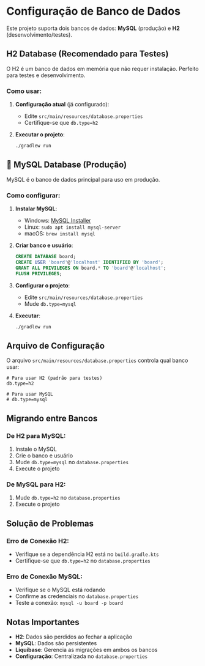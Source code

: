 # Configuração de Banco de Dados

Este projeto suporta dois bancos de dados: **MySQL** (produção) e **H2** (desenvolvimento/testes).

##  H2 Database (Recomendado para Testes)

O H2 é um banco de dados em memória que não requer instalação. Perfeito para testes e desenvolvimento.

### Como usar:

1. **Configuração atual** (já configurado):
   - Edite `src/main/resources/database.properties`
   - Certifique-se que `db.type=h2`

2. **Executar o projeto**:
   ```bash
   ./gradlew run
   ```


## 🐬 MySQL Database (Produção)

MySQL é o banco de dados principal para uso em produção.

### Como configurar:

1. **Instalar MySQL**:
   - Windows: [MySQL Installer](https://dev.mysql.com/downloads/installer/)
   - Linux: `sudo apt install mysql-server`
   - macOS: `brew install mysql`

2. **Criar banco e usuário**:
   ```sql
   CREATE DATABASE board;
   CREATE USER 'board'@'localhost' IDENTIFIED BY 'board';
   GRANT ALL PRIVILEGES ON board.* TO 'board'@'localhost';
   FLUSH PRIVILEGES;
   ```

3. **Configurar o projeto**:
   - Edite `src/main/resources/database.properties`
   - Mude `db.type=mysql`

4. **Executar**:
   ```bash
   ./gradlew run
   ```

## Arquivo de Configuração

O arquivo `src/main/resources/database.properties` controla qual banco usar:

```properties
# Para usar H2 (padrão para testes)
db.type=h2

# Para usar MySQL
# db.type=mysql
```

## Migrando entre Bancos

### De H2 para MySQL:
1. Instale o MySQL
2. Crie o banco e usuário
3. Mude `db.type=mysql` no `database.properties`
4. Execute o projeto

### De MySQL para H2:
1. Mude `db.type=h2` no `database.properties`
2. Execute o projeto

## Solução de Problemas

### Erro de Conexão H2:
- Verifique se a dependência H2 está no `build.gradle.kts`
- Certifique-se que `db.type=h2` no `database.properties`

### Erro de Conexão MySQL:
- Verifique se o MySQL está rodando
- Confirme as credenciais no `database.properties`
- Teste a conexão: `mysql -u board -p board`

##  Notas Importantes

- **H2**: Dados são perdidos ao fechar a aplicação
- **MySQL**: Dados são persistentes
- **Liquibase**: Gerencia as migrações em ambos os bancos
- **Configuração**: Centralizada no `database.properties` 